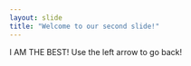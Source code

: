 ```yaml
---
layout: slide
title: "Welcome to our second slide!"
---
```

I AM THE BEST!
Use the left arrow to go back!
